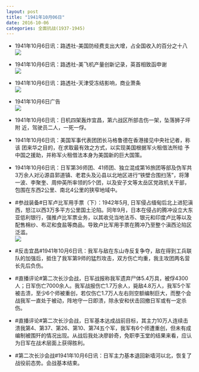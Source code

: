 ```yaml
---
layout: post
title: "1941年10月06日"
date: 2016-10-06
categories: 全面抗战(1937-1945)
---
```


<meta name="referrer" content="no-referrer" />

- 1941年10月6日讯：路透社-美国防经费支出大增，占全国收入的百分之十八 <br/><img src="https://ww4.sinaimg.cn/large/aca367d8jw1f8iy2bphvmj20bp0b7taq.jpg" />

- 1941年10月6日讯：路透社-美飞机产量创新记录，英首相致函申谢 <br/><img src="https://ww3.sinaimg.cn/large/aca367d8jw1f8iwbkqf8nj209v05t0tk.jpg" />

- 1941年10月6日讯：路透社-天津受冻结影响，商业萧条 <br/><img src="https://ww4.sinaimg.cn/large/aca367d8jw1f8iul5mw5pj20ik0bmadc.jpg" />

- 1941年10月6日广告 <br/><img src="https://ww2.sinaimg.cn/large/aca367d8jw1f8isv08jyoj209m0h2mz3.jpg" />

- 1941年10月6日讯：日机四架轰炸宜昌，第六战区所部击伤一架，坠落狮子坪附 近，驾驶员二人，一死一俘。 

- 1941年10月6日讯：美国军事代表团团长马格鲁德在香港接见中央社记者，称该 团来华之目的，在求取最有效之方式，以实现美国根据军火租借法所给 予中国之援助，并称军火租借法本身为美国新的巨大国策。 

- 1941年10月6日讯：日军第36师团、41师团、独立混成第16旅团等部及伪军共3万余人对沁源县郭道镇、老君头及沁县以北地区进行“铁壁合围扫荡”，将薄一波、李聚奎、周仲英所率领的5个团，以及安子文等太岳区党政机关干部，包围在东西2公里、南北4公里的狭窄地域中。 

- #参战装备#日军卢比军用手票（下）：1942年5月, 日军侵占缅甸后北上进犯滇西，怒江以西3万多平方公里国土沦陷。同年9月，日本在侵占的腾冲设立大东亚低利银行，强推卢比军票业务，以其收兑当地法币、银元和印度卢比等以及配售棉纱、布疋和食盐等商品。导致卢比军用手票在腾冲乃至整个滇西沦陷区泛滥。 <br/><img src="https://ww1.sinaimg.cn/large/aca367d8jw1f8ibifnl91j20ku0n7n5s.jpg" />

- #反击宜昌#1941年10月6日讯：我军与敌在东山寺反复争夺，敌在得到工兵联队的加强后，抵住了我军第9师的猛烈攻击，双方伤亡均重，我主攻团两名营长先后负伤。 

- #直播评论#第二次长沙会战，日军战报称我军遗弃尸体5.4万具，被俘4300人；日军伤亡7000余人。我军战报伤亡1.7万余人，毙敌4.8万人，我军5个军被击溃，至少6个师被重创，若仅伤亡1.7万人左右则空额编制巨大，而整个会战我军一直处于被动，阵地守一日即溃，除永安和伏击回撤日军或有一定杀伤。 

- #直播评论#第二次长沙会战，日军基本达成战前目标，其主力10万人连续击溃我第4、第37、第26、第10、第74五个军，我军有6个师遭重创，但未有成编制被围歼的情况出现。从战后我处决廖龄奇，免职李玉堂的结果来看，应认为日军在战术层面上获得胜利。 

- #第二次长沙会战#1941年10月6日讯：日军主力基本退回新墙河以北，恢复了战役前态势。会战基本结束。 

